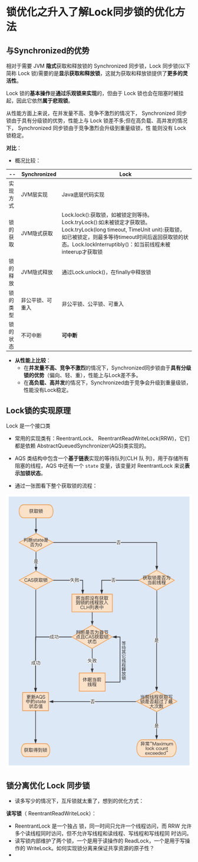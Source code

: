 

# 锁优化之升入了解Lock同步锁的优化方法

## 与Synchronized的优势
相对于需要 JVM **隐式**获取和释放锁的 Synchronized 同步锁，Lock 同步锁(以下简称 Lock 锁)需要的是**显示获取和释放锁**，这就为获取和释放锁提供了**更多的灵活性**。



Lock 锁的**基本操作**是**通过乐观锁来实现**的，但由于 Lock 锁也会在阻塞时被挂起，因此它依然**属于悲观锁**。

 
从性能方面上来说，在并发量不高、竞争不激烈的情况下， Synchronized 同步锁由于具有分级锁的优势，性能上与 Lock 锁差不多;但在高负载、高并发的情况下， Synchronized 同步锁由于竞争激烈会升级到重量级锁，性 能则没有 Lock 锁稳定。
 

 **对比**：
- 概况比较：

-- | Synchronized | Lock
---------|----------|---------
 实现方式 | JVM层实现 | Java底层代码实现
 锁的获取 | JVM隐式获取 | Lock.lock():获取锁，如被锁定则等待。 Lock.tryLock():如未被锁定才获取锁。 Lock.tryLock(long timeout,  TimeUnit unit):获取锁，如已被锁定，则最多等待timeout时间后返回获取锁的状态。Lock.lockInterruptibly()：如当前线程未被inteerup才获取锁
 锁的释放 | JVM隐式释放 | 通过Lock.unlock()，在finally中释放锁
 锁的类型 | 非公平锁、可重入 | 非公平锁、公平锁、可重入
 锁的状态 | 不可中断 | **可中断**


- **从性能上比较**：
  - 在**并发量不高、竞争不激烈**的情况下，Synchronized同步锁由于**具有分级锁的优势**（偏向、轻、重），性能上与Lock差不多。
  - 在**高负载、高并发**的情况下，Synchronized由于竞争会升级到重量级锁，性能没有Lock稳定。


## Lock锁的实现原理

Lock 是一个接口类
- 常用的实现类有：ReentrantLock、 ReentrantReadWriteLock(RRW)，它们都是依赖 AbstractQueuedSynchronizer(AQS)类实现的。

- AQS 类结构中包含一个**基于链表**实现的等待队列(CLH 队 列)，用于存储所有阻塞的线程，AQS 中还有一个 `state` 变量，该变量对 ReentrantLock 来说**表示加锁状态**。

- 通过一张图看下整个获取锁的流程：

![](../../img/锁/锁_2022-03-31-01-49.png)


## 锁分离优化 Lock 同步锁
- 读多写少的情况下，互斥锁就太重了，想到的优化方式：


**读写锁**（ ReentrantReadWriteLock）：
- ReentrantLock 是一个独占 锁，同一时间只允许一个线程访问，而 RRW 允许多个读线程同时访问，但不允许写线程和读线程、写线程和写线程同
时访问。
- 读写锁内部维护了两个锁，一个是用于读操作的 ReadLock，一个是用于写操作的 WriteLock。如何实现锁分离来保证共享资源的原子性？
- 